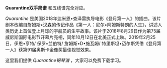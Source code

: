 

**Quarantine双手简谱** 和五线谱完全对应。

_Quarantine_
是美国2018年达米恩•查泽雷执导电影《登月第一人》的插曲。该片剧本改编自詹姆斯•汉森的传记作品《第一人：尼尔•阿姆斯特朗的人生》，讲述人类历史上首位登上月球的宇航员的生平故事。该片于2018年8月29日作为第75届威尼斯国际电影节开幕片亮相，同年10月12日在北美正式上映。2019年2月25日，伊恩•亨特/
保罗•兰伯特/ 詹姆斯•D•施瓦姆/ 特里斯坦•迈尔斯凭借《登月第一人》获第91届奥斯卡金像奖最佳视觉效果。

这里我们提供 _Quarantine钢琴谱_ ，大家可以免费下载学习。

